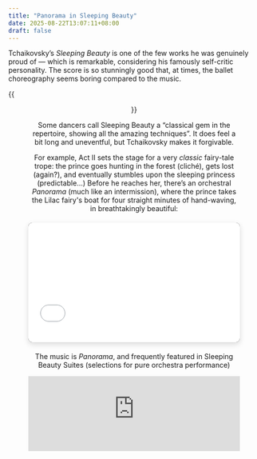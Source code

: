 ```yaml
---
title: "Panorama in Sleeping Beauty"
date: 2025-08-22T13:07:11+08:00
draft: false
---
```


Tchaikovsky’s *Sleeping Beauty* is one of the few works he was genuinely proud of — which is remarkable, considering his famously self-critic personality. The score is so stunningly good that, at times, the ballet choreography seems boring compared to the music.

{{<figure align="center" src="/art/tchai_smiling.jpeg" caption="Tchaikovsky was notorious for writing ballet music so difficult that dancers struggled to find tempo and balance on stage. (Of course, critics in 1890 hadn’t yet met Stravinsky’s *Rite of Spring* — that riot was still 40 years away.)" width="50%">}}

Some dancers call Sleeping Beauty a “classical gem in the repertoire, showing all the amazing techniques”. It does feel a bit long and uneventful,  but Tchaikovsky makes it forgivable.

For example, Act II sets the stage for a very *classic* fairy-tale trope: the prince goes hunting in the forest (cliché), gets lost (again?), and eventually stumbles upon the sleeping princess (predictable...) Before he reaches her, there’s an orchestral *Panorama* (much like an intermission), where the prince takes the Lilac fairy's boat for four straight minutes of hand-waving, in breathtakingly beautiful:

<div style="position:relative; padding-bottom:56.25%; height:0; overflow:hidden; max-width:100%; background:#000; margin: 20px 0; border-radius: 8px; box-shadow: 0 4px 12px rgba(0,0,0,0.15);">
  <iframe 
    src="//player.bilibili.com/player.html?isOutside=true&aid=114748758690929&bvid=BV1FFKZzcEpK&cid=30705519513&p=1&t=5097&autoplay=0" 
    scrolling="no" 
    border="0" 
    frameborder="no" 
    allowfullscreen="true"
    style="position:absolute; top:0; left:0; width:100%; height:100%;">
  </iframe>
</div>

The music is *Panorama*, and frequently featured in Sleeping Beauty Suites (selections for pure orchestra performance)

<iframe allow="autoplay *; encrypted-media *;" frameborder="0" height="150" style="width:100%;max-width:660px;overflow:hidden;background:transparent;" sandbox="allow-forms allow-popups allow-same-origin allow-scripts allow-storage-access-by-user-activation allow-top-navigation-by-user-activation" src="https://embed.music.apple.com/cn/album/the-sleeping-beauty-suite-op-66a-iv-panorama/1452667419?i=1452667895"></iframe>
